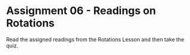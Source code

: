 Assignment 06 - Readings on Rotations
=====================================

Read the assigned readings from the Rotations Lesson and then take the quiz.

